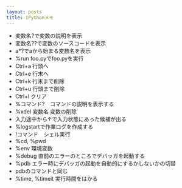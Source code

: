```yaml
---
layout: posts
title: IPythonメモ
---
```

* 変数名?で変数の説明を表示     
* 変数名??で変数のソースコードを表示
* a*?でaから始まる変数名を表示
* %run foo.pyでfoo.pyを実行 
* Ctrl+a 行頭へ
* Ctrl+e 行末へ
* Ctrl+k 行末まで削除
* Ctrl+u 行頭まで削除
* Ctrl+l クリア
* %コマンド?　コマンドの説明を表示する
* %xdel 変数名 変数の削除
* 入力途中から↑で入力状態にあった候補が出る
* %logstartで作業ログを作成する
* !コマンド　シェル実行
* %cd, %pwd
* %env 環境変数
* %debug 直前のエラーのところでデバッガを起動する
* %pdb エラー時にデバッガの起動を自動的にするかしないかの切替
* pdbのコマンドと同じ
* %time, %timeit 実行時間をはかる
